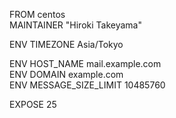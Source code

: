 FROM centos  
MAINTAINER "Hiroki Takeyama"

ENV TIMEZONE Asia/Tokyo

ENV HOST_NAME mail.example.com  
ENV DOMAIN example.com  
ENV MESSAGE_SIZE_LIMIT 10485760

EXPOSE 25
